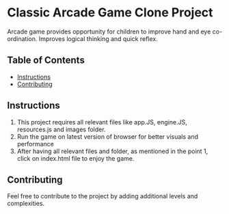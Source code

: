 # Classic Arcade Game Clone Project
Arcade game provides opportunity for children to improve hand and eye co-ordination.
Improves logical thinking and quick reflex.

## Table of Contents

- [Instructions](#instructions)
- [Contributing](#contributing)

## Instructions

1. This project requires all relevant files like app.JS, engine.JS, resources.js and images folder.
2. Run the game on latest version of browser for better visuals and performance
3. After having all relevant files and folder, as mentioned in the point 1, click on index.html file to enjoy the game.


## Contributing

Feel free to contribute to the project by adding additional levels and complexities.
